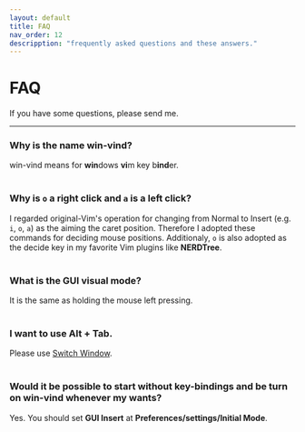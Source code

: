 ```yaml
---
layout: default
title: FAQ
nav_order: 12
descripption: "frequently asked questions and these answers."
---
```

# FAQ

If you have some questions, please send me.

<hr>

### Why is the name win-vind?  
win-vind means for **win**dows **vi**m key b**ind**er.  
<br>
### Why is `o` a right click and `a` is a left click?  
I regarded original-Vim's operation for changing from Normal to Insert (e.g. `i`, `o`, `a`) as the aiming the caret position. Therefore I adopted these commands for deciding mouse positions. Additionaly, `o` is also adopted as the decide key in my favorite Vim plugins like **NERDTree**.  
<br>
### What is the GUI visual mode?  
It is the same as holding the mouse left pressing.  
<br>
### I want to use **Alt** + **Tab**.
Please use <a href="https://pit-ray.github.io/win-vind/cheat_sheet/window_ctrl/#switch-window">Switch Window</a>.  
<br>
### Would it be possible to start without key-bindings and be turn on win-vind whenever my wants?
Yes. You should set **GUI Insert** at **Preferences/settings/Initial Mode**.
